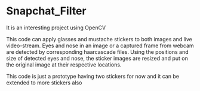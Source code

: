 # Snapchat_Filter
It is an interesting project using OpenCV

This code can apply glasses and mustache stickers to both images and live video-stream. Eyes and nose in an image or a captured frame
from webcam are detected by corresponding haarcascade files. Using the positions and size of detected eyes and nose, the sticker images 
are resized and put on the original image at their respective locations. 

This code is just a prototype having two stickers for now and it can be extended to more stickers also
